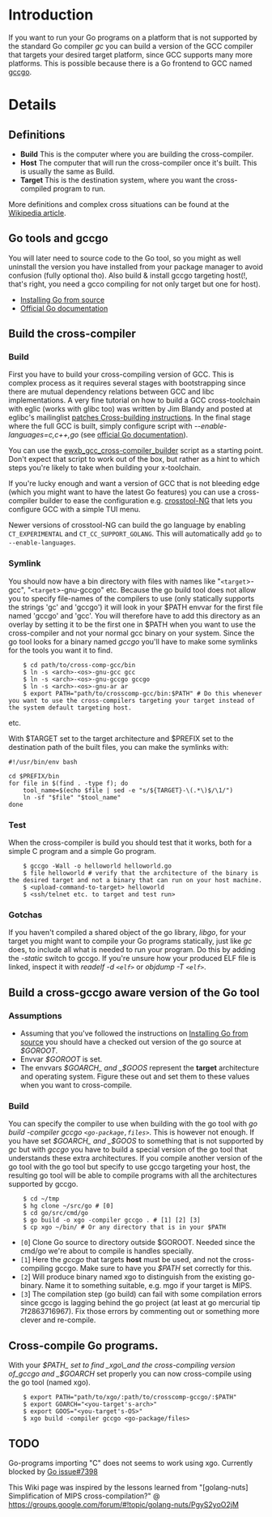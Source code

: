 # Introduction

If you want to run your Go programs on a platform that is not supported by the standard Go compiler _gc_ you can build a version of the GCC compiler that targets your desired target platform, since GCC supports many more platforms. This is possible because there is a Go frontend to GCC named [gccgo](https://code.google.com/p/gofrontend/).


# Details

## Definitions
  * **Build** This is the computer where you are building the cross-compiler.
  * **Host** The computer that will run the cross-compiler once it's built. This is usually the same as Build.
  * **Target** This is the destination system, where you want the cross-compiled program to run.

More definitions and complex cross situations can be found at the [Wikipedia article](http://en.wikipedia.org/wiki/Cross_compiler).

## Go tools and gccgo
You will later need to source code to the Go tool, so you might as well uninstall the version you have installed from your package manager to avoid confusion  (fully optional tho). Also build & install gccgo targeting host(!, that's right, you need a gcco compiling for not only target but one for host).

  * [Installing Go from source](http://golang.org/doc/install/source)
  * [Official Go documentation](http://golang.org/doc/install/gccgo)

## Build the cross-compiler

### Build
First you have to build your cross-compiling version of GCC. This is complex process as it requires several stages with bootstrapping since there are mutual dependency relations between GCC and libc implementations. A very fine tutorial on how to build a GCC cross-toolchain with eglic (works with glibc too) was written by Jim Blandy and posted at eglibc's mailinglist [patches Cross-building instructions](http://www.eglibc.org/archives/patches/msg00078.html). In the final stage where the full GCC is built, simply configure script with _--enable-languages=c,c++,go_ (see [official Go documentation](http://golang.org/doc/install/gccgo)).

You can use the [ewxb\_gcc\_cross-compiler\_builder](https://github.com/erikw/ewxb_gcc_cross-compiler_builder) script as a starting point. Don't expect that script to work out of the box, but rather as a hint to which steps you're likely to take when building your x-toolchain.

If you're lucky enough and want a version of GCC that is not bleeding edge (which you might want to have the latest Go features) you can use a cross-compiler builder to ease the configuration e.g. [crosstool-NG](http://crosstool-ng.org/) that lets you configure GCC with a simple TUI menu.

Newer versions of crosstool-NG can build the go language by enabling ```CT_EXPERIMENTAL``` and ```CT_CC_SUPPORT_GOLANG```. This will automatically add ```go``` to ```--enable-languages```.

### Symlink
You should now have a bin directory with files with names like "` <target `>-gcc", "` <target `>-gnu-gccgo" etc. Because the go build tool does not allow you to specify file-names of the compilers to use (only statically supports the strings 'gc' and 'gccgo') it will look in your $PATH envvar for the first file named 'gccgo' and 'gcc'. You will therefore have to add this directory as an overlay by setting it to be the first one in $PATH when you want to use the cross-compiler and not your normal gcc binary on your system. Since the go tool looks for a binary named _gccgo_ you'll have to make some symlinks for the tools you want it to find.

```
	$ cd path/to/cross-comp-gcc/bin
	$ ln -s <arch>-<os>-gnu-gcc gcc	
	$ ln -s <arch>-<os>-gnu-gccgo gccgo
	$ ln -s <arch>-<os>-gnu-ar ar
	$ export PATH="path/to/crosscomp-gcc/bin:$PATH" # Do this whenever you want to use the cross-compilers targeting your target instead of the system default targeting host.
```

etc.

With $TARGET set to the target architecture and $PREFIX set to the destination path of the built files, you can make the symlinks with:

```
#!/usr/bin/env bash 		

cd $PREFIX/bin
for file in $(find . -type f); do 		
	tool_name=$(echo $file | sed -e "s/${TARGET}-\(.*\)$/\1/") 		
	ln -sf "$file" "$tool_name" 		
done
```

### Test
When the cross-compiler is build you should test that it works, both for a simple C program and a simple Go program.

```
	$ gccgo -Wall -o helloworld helloworld.go
	$ file helloworld # verify that the architecture of the binary is the desired target and not a binary that can run on your host machine.
	$ <upload-command-to-target> helloworld
	$ <ssh/telnet etc. to target and test run>
```

### Gotchas

If you haven't compiled a shared object of the go library, _libgo_, for your target you might want to compile your Go programs statically, just like _gc_ does, to include all what is needed to run your program. Do this by adding the _-static_ switch to gccgo. If you're unsure how your produced ELF file is linked, inspect it with _readelf -d `<elf>`_ or _objdump -T `<elf>`_.


## Build a cross-gccgo aware version of the Go tool
### Assumptions
  * Assuming that you've followed the instructions on [Installing Go from source](http://golang.org/doc/install/source) you should have a checked out version of the go source at _$GOROOT_.
  * Envvar _$GOROOT_ is set.
  * The envvars _$GOARCH_ and _$GOOS_ represent the **target** architecture and operating system. Figure these out and set them to these values when you want to cross-compile.

### Build
You can specify the compiler to use when building with the go tool with _go build -compiler gccgo ` <go-package,files> `_. This is however not enough. If you have set _$GOARCH_ and _$GOOS_ to something that is not supported by _gc_ but with _gccgo_ you have to build a special version of the go tool that understands these extra architectures. If you compile another version of the go tool with the go tool but specify to use gccgo targeting your host, the resulting go tool will be able to compile programs with all the architectures supported by gccgo.

```
	$ cd ~/tmp
	$ hg clone ~/src/go # [0]
	$ cd go/src/cmd/go
	$ go build -o xgo -compiler gccgo . # [1] [2] [3]
	$ cp xgo ~/bin/ # Or any directory that is in your $PATH
```
  * ` [0 `] Clone Go source to directory outside $GOROOT. Needed since the cmd/go we're about to compile is handles specially.
  * ` [1 `] Here the _gccgo_ that targets **host** must be used, and not the cross-compiling gccgo. Make sure to have you _$PATH_ set correctly for this.
  * ` [2 `] Will produce binary named xgo to distinguish from the existing go-binary. Name it to something suitable, e.g. mgo if your target is MIPS.
  * ` [3 `] The compilation step (go build) can fail with some compilation errors since gccgo is lagging behind the go project (at least at go mercurial tip 7f2863716967). Fix those errors by commenting out or something more clever and re-compile.


## Cross-compile Go programs.

With your _$PATH_ set to find _xgo\_and the cross-compiling version of_gccgo and _$GOARCH_ set properly you can now cross-compile using the go tool (named xgo).

```
	$ export PATH="path/to/xgo/:path/to/crosscomp-gccgo/:$PATH"
	$ export GOARCH="<you-target's-arch>"
	$ export GOOS="<you-target's-OS>"
	$ xgo build -compiler gccgo <go-package/files>
```

## TODO

Go-programs importing "C" does not seems to work using xgo. Currently blocked by [Go issue#7398](https://github.com/golang/go/issues/7398)


This Wiki page was inspired by the lessons learned from "[golang-nuts] Simplification of MIPS cross-compilation?" @ https://groups.google.com/forum/#!topic/golang-nuts/PgyS2yoO2jM